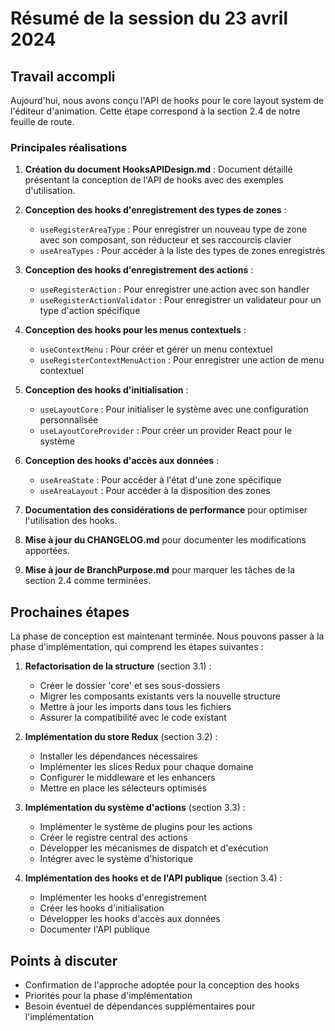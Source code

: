 # Résumé de la session du 23 avril 2024

## Travail accompli

Aujourd'hui, nous avons conçu l'API de hooks pour le core layout system de l'éditeur d'animation. Cette étape correspond à la section 2.4 de notre feuille de route.

### Principales réalisations

1. **Création du document HooksAPIDesign.md** : Document détaillé présentant la conception de l'API de hooks avec des exemples d'utilisation.

2. **Conception des hooks d'enregistrement des types de zones** :
   - `useRegisterAreaType` : Pour enregistrer un nouveau type de zone avec son composant, son réducteur et ses raccourcis clavier
   - `useAreaTypes` : Pour accéder à la liste des types de zones enregistrés

3. **Conception des hooks d'enregistrement des actions** :
   - `useRegisterAction` : Pour enregistrer une action avec son handler
   - `useRegisterActionValidator` : Pour enregistrer un validateur pour un type d'action spécifique

4. **Conception des hooks pour les menus contextuels** :
   - `useContextMenu` : Pour créer et gérer un menu contextuel
   - `useRegisterContextMenuAction` : Pour enregistrer une action de menu contextuel

5. **Conception des hooks d'initialisation** :
   - `useLayoutCore` : Pour initialiser le système avec une configuration personnalisée
   - `useLayoutCoreProvider` : Pour créer un provider React pour le système

6. **Conception des hooks d'accès aux données** :
   - `useAreaState` : Pour accéder à l'état d'une zone spécifique
   - `useAreaLayout` : Pour accéder à la disposition des zones

7. **Documentation des considérations de performance** pour optimiser l'utilisation des hooks.

8. **Mise à jour du CHANGELOG.md** pour documenter les modifications apportées.

9. **Mise à jour de BranchPurpose.md** pour marquer les tâches de la section 2.4 comme terminées.

## Prochaines étapes

La phase de conception est maintenant terminée. Nous pouvons passer à la phase d'implémentation, qui comprend les étapes suivantes :

1. **Refactorisation de la structure** (section 3.1) :
   - Créer le dossier 'core' et ses sous-dossiers
   - Migrer les composants existants vers la nouvelle structure
   - Mettre à jour les imports dans tous les fichiers
   - Assurer la compatibilité avec le code existant

2. **Implémentation du store Redux** (section 3.2) :
   - Installer les dépendances nécessaires
   - Implémenter les slices Redux pour chaque domaine
   - Configurer le middleware et les enhancers
   - Mettre en place les sélecteurs optimisés

3. **Implémentation du système d'actions** (section 3.3) :
   - Implémenter le système de plugins pour les actions
   - Créer le registre central des actions
   - Développer les mécanismes de dispatch et d'exécution
   - Intégrer avec le système d'historique

4. **Implémentation des hooks et de l'API publique** (section 3.4) :
   - Implémenter les hooks d'enregistrement
   - Créer les hooks d'initialisation
   - Développer les hooks d'accès aux données
   - Documenter l'API publique

## Points à discuter

- Confirmation de l'approche adoptée pour la conception des hooks
- Priorités pour la phase d'implémentation
- Besoin éventuel de dépendances supplémentaires pour l'implémentation 
